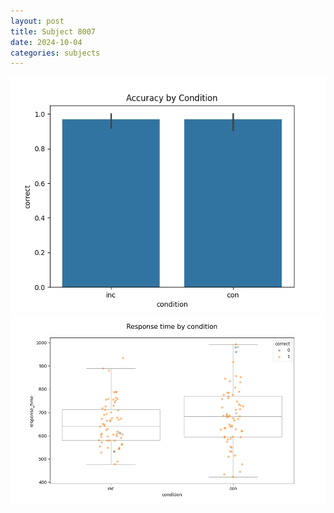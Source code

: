 ```yaml
---
layout: post
title: Subject 8007
date: 2024-10-04
categories: subjects
---
```


![](data/8007/run-3/8007_NF_acc.png)
![](data/8007/run-3/8007_NF_rt.png)
